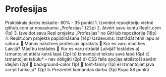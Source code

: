 # Profesijas
Praktiskais darbs Ieskaite- 60% - 35 punkti  1. Izveidot repozitoriju vietnē github.com ar nosaukumu „Profesijas” (22p) 2. Atvērt savu kontu Replit.com (1p) 3. Izveidot savu Repl projektu „Profesijas” no GitHub repozitorija (18p) 4. Replit.com projekta papildināšana (14p) Uzdevums: Izstrādāt html lapu ar saturu:  Manas nākotnes profesijas apraksts  Kur es varu mācīties Laivijā? Mācību iestādes  Kur es varu strādāt Laivijā? Iestādes a) Izmantojiet attēlu katrā lapā (2p) b) Izmantojiet tekstu savā lapā (6p) c) Izmantojiet tabulu* – nav obligāti (2p) d) CSS faila opcijas atbilstoši savām idejām (2p)  background-color (1p)  font-family (1p) e) Izmantojiet java script funkciju* (2p) 5. Prezentēt komandas darbu (3p)  Kopā 58 punkti
